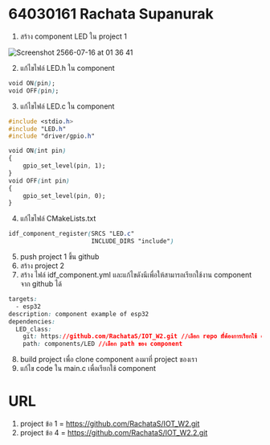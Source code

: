 # 64030161 Rachata Supanurak

1. สร้าง component LED ใน project 1

![Screenshot 2566-07-16 at 01 36 41](https://github.com/RachataS/Week-02-Homework/assets/115066261/cb45e3cd-3c3b-4e71-a4ba-2e234478730f)

2. แก้ไขไฟล์ LED.h ใน component

```css
void ON(pin);
void OFF(pin);
```

3. แก้ไขไฟล์ LED.c ใน component

```css
#include <stdio.h>
#include "LED.h"
#include "driver/gpio.h"

void ON(int pin)
{
    gpio_set_level(pin, 1);
}
void OFF(int pin)
{
    gpio_set_level(pin, 0);
}
```
4. แก้ไขไฟล์ CMakeLists.txt 
```css
idf_component_register(SRCS "LED.c"
                       INCLUDE_DIRS "include")
```

5. push project 1 ขึ้น github
6. สร้าง project 2
7. สร้าง ไฟล์ idf_component.yml และแก้ไขดังนีเพื่อให้สามารถเรียกใช้งาน component จาก github ได้
```css
targets:
  - esp32
description: component example of esp32
dependencies:
  LED_class:
    git: https://github.com/RachataS/IOT_W2.git //เลือก repo mี่ต้องการเรียกใช้ component
    path: components/LED //เลือก path ของ component

```
8. build project เพื่อ clone component ลงมาที่ project ของเรา
9. แก้ไข code ใน main.c เพื่อเรียกใช้ component

# URL

1. project ข้อ 1 = https://github.com/RachataS/IOT_W2.git
2. project ข้อ 4 = https://github.com/RachataS/IOT_W2.2.git
